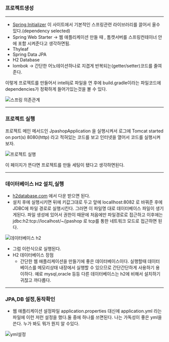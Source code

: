 ### 프로젝트생성
--------------------------------
* [Spring Initializer](https://start.spring.io/)
이 사이트에서 기본적인 스프링관련 라이브러리를 끌어서 올수있다.(dependency selected)
* Spring Web Starter -> 웹 애플리케이션 만들 때 , 톰캣서버를 스프링컨테이너 안에 포함 시켜준다고 생각하면됨. 
* Thyleaf
* Spring Data JPA
* H2 Database
* lombok -> 간단한 어노테이션하나로 지겹게 반복되는(getter/setter)코드를 줄여준다.

이렇게 프로젝트를 만들어서 intellij로 파일을 연 후에 build.gradle이라는 파일코드에 dependencies가 정확하게 들어가있는것을 볼 수 있다.


![스프링 의존관계](https://user-images.githubusercontent.com/100845256/157414212-f239f159-080b-4697-9fbc-fa2be0fcb924.PNG)

--------
### 프로젝트 실행
 프로젝트 메인 메서드인 JpashopApplication 을 실행시켜서 로그에 Tomcat started on port(s) 8080(http) 라고 적혀있는 코드를 보고 인터넷을 열어서
  코드를 실행시켜보자.
  

![프로젝트 실행](https://user-images.githubusercontent.com/100845256/157416340-3552e612-766c-4697-abaf-b102c7e663c3.PNG)

이 페이지가 뜬다면 프로젝트를 만들 세팅이 됐다고 생각하면된다. 

---------
### 데이터베이스 H2 설치,실행
* [h2database.com](https://www.h2database.com/html/main.html) 에서 다운 받으면 된다.
* 설치 후에 실행시키면 뒤에 키값그대로 두고 앞에 locallhost:8082 로 바꿔준 후에 JDBC에 파일 경로로 실행시킨다.
  그러면 이 파일명 대로 데이터베이스 파일이 생기게된다. 파일 생성에 있어서 권한이 때문에 처음에만 파일경로로 접근하고 이후에는 jdbc:h2:tcp://localhost/~/jpashop 로 
  tcp를 통한 네트워크 모드로 접근하면 된다.
  
![데이터베이스 h2](https://user-images.githubusercontent.com/100845256/157419090-92ca3215-a1b0-4f8c-be79-7adab1d6ea10.PNG)

* 그럼 이런식으로 실행된다.
* H2 데이터베이스 장점
   * 간단한 웹 애플리케이션을 만들기에 좋은 데이터베이스이다. 실행할때 데이터베이스를 메모리상태 내장에서 실행할 수 있으므로 간단간단하게 사용하기 용이하다.
     예로 mysql,oracle 등등 다른 데이터베이스는 h2에 비해서 설치하기 귀찮고 까다롭다.  
------------------------
### JPA,DB 설정,동작확인
+ 웹 애플리케이션 설정파일 application.properties 대신에 application.yml 라는 파일에 이런 저런 설정을 했다.둘 중에 하나를 쓰면된다. 나는 가독성이 좋은 yml을 쓴다.
  누가 봐도 뭐가 뭔지 알 수있다.
 
![yml설정](https://user-images.githubusercontent.com/100845256/157434153-d3c17546-b04b-4d0e-9283-51fdffb74395.PNG)



